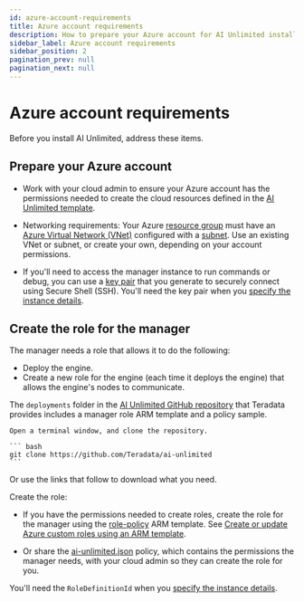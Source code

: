 ```yaml
---
id: azure-account-requirements
title: Azure account requirements
description: How to prepare your Azure account for AI Unlimited installation
sidebar_label: Azure account requirements
sidebar_position: 2
pagination_prev: null
pagination_next: null
---
```


# Azure account requirements

Before you install AI Unlimited, address these items.


## Prepare your Azure account

- Work with your cloud admin to ensure your Azure account has the permissions needed to create the cloud resources defined in the [AI Unlimited template](https://github.com/Teradata/ai-unlimited/tree/develop/deployments/azure/templates/arm/ai-unlimited). 

- Networking requirements: Your Azure [resource group](https://learn.microsoft.com/en-us/azure/azure-resource-manager/management/manage-resource-groups-portal) must have an [Azure Virtual Network (VNet)](https://learn.microsoft.com/en-us/azure/virtual-network/quick-create-portal) configured with a [subnet](https://learn.microsoft.com/en-us/azure/virtual-network/virtual-network-manage-subnet?tabs=azure-portal). Use an existing VNet or subnet, or create your own, depending on your account permissions. 

- If you'll need to access the manager instance to run commands or debug, you can use a [key pair](https://learn.microsoft.com/en-us/azure/virtual-machines/ssh-keys-portal) that you generate to securely connect using Secure Shell (SSH). You'll need the key pair when you [specify the instance details](/docs/install-ai-unlimited/prod-azure-portal-deploy-manager.md#azure-parms).


## Create the role for the manager

The manager needs a role that allows it to do the following:
- Deploy the engine.
- Create a new role for the engine (each time it deploys the engine) that allows the engine's nodes to communicate.

The `deployments` folder in the [AI Unlimited GitHub repository](https://github.com/Teradata/ai-unlimited) that Teradata provides includes a manager role ARM template and a policy sample.

	Open a terminal window, and clone the repository.

    ``` bash
    git clone https://github.com/Teradata/ai-unlimited
	```

Or use the links that follow to download what you need.

Create the role:

- If you have the permissions needed to create roles, create the role for the manager using the [role-policy](https://github.com/Teradata/ai-unlimited/tree/develop/deployments/azure/templates/arm/init/role-policy.json) ARM template. See [Create or update Azure custom roles using an ARM template](https://learn.microsoft.com/en-us/azure/role-based-access-control/custom-roles-template).

- Or share the [ai-unlimited.json](https://github.com/Teradata/ai-unlimited/blob/develop/deployments/azure/policies/ai-unlimited.json) policy, which contains the permissions the manager needs, with your cloud admin so they can create the role for you.

You'll need the `RoleDefinitionId` when you [specify the instance details](/docs/install-ai-unlimited/prod-azure-portal-deploy-manager.md#azure-parms). 








